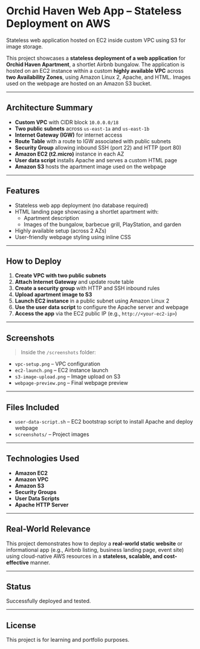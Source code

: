 #  Orchid Haven Web App – Stateless Deployment on AWS

Stateless web application hosted on EC2 inside custom VPC using S3 for image storage.

This project showcases a **stateless deployment of a web application** for **Orchid Haven Apartment**, a shortlet Airbnb bungalow. The application is hosted on an EC2 instance within a custom **highly available VPC** across **two Availability Zones**, using Amazon Linux 2, Apache, and HTML. Images used on the webpage are hosted on an Amazon S3 bucket.

---

##  Architecture Summary

- **Custom VPC** with CIDR block `10.0.0.0/18`
- **Two public subnets** across `us-east-1a` and `us-east-1b`
- **Internet Gateway (IGW)** for internet access
- **Route Table** with a route to IGW associated with public subnets
- **Security Group** allowing inbound SSH (port 22) and HTTP (port 80)
- **Amazon EC2 (t2.micro)** instance in each AZ
- **User data script** installs Apache and serves a custom HTML page
- **Amazon S3** hosts the apartment image used on the webpage

---

##  Features

- Stateless web app deployment (no database required)
- HTML landing page showcasing a shortlet apartment with:
  - Apartment description
  - Images of the bungalow, barbecue grill, PlayStation, and garden
- Highly available setup (across 2 AZs)
- User-friendly webpage styling using inline CSS

---

##  How to Deploy

1. **Create VPC with two public subnets**
2. **Attach Internet Gateway** and update route table
3. **Create a security group** with HTTP and SSH inbound rules
4. **Upload apartment image to S3**
5. **Launch EC2 instance** in a public subnet using Amazon Linux 2
6. **Use the user data script** to configure the Apache server and webpage
7. **Access the app** via the EC2 public IP (e.g., `http://<your-ec2-ip>`)

---

##  Screenshots

> Inside the `/screenshots` folder:

- `vpc-setup.png` – VPC configuration
- `ec2-launch.png` – EC2 instance launch
- `s3-image-upload.png` – Image upload on S3
- `webpage-preview.png` – Final webpage preview

---

##  Files Included

- `user-data-script.sh` – EC2 bootstrap script to install Apache and deploy webpage
- `screenshots/` – Project images

---

##  Technologies Used

- **Amazon EC2**
- **Amazon VPC**
- **Amazon S3**
- **Security Groups**
- **User Data Scripts**
- **Apache HTTP Server**

---

##  Real-World Relevance

This project demonstrates how to deploy a **real-world static website** or informational app (e.g., Airbnb listing, business landing page, event site) using cloud-native AWS resources in a **stateless, scalable, and cost-effective** manner.

---

##  Status

 Successfully deployed and tested.

---

##  License

This project is for learning and portfolio purposes.



